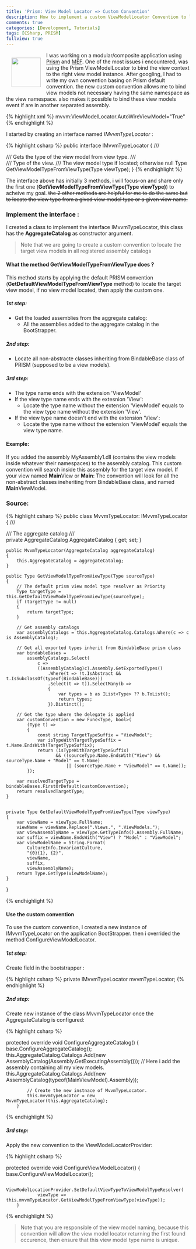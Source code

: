 ```yaml
---
title: 'Prism: View Model Locator => Custom Convention'
description: How to implement a custom ViewModelLocator Convention to load view models from other separated assemblies without having the same namespace
comments: true
categories: [Development, Tutorials]
tags: [CSharp, PRISM]
fullview: true
--- 
```


<img src="https://avatars3.githubusercontent.com/u/10503161?v=3" style="width:80px; float: left; margin: 15px;" /> I was working on a modular/composite application using [Prism][1] and [MEF][2]. 
One of the most issues i encountered, was using the Prism ViewModelLocator to bind the view context to the right view model instance. 
After googling, I had to write my own convention basing on Prism default convention. the new custom convention allows me to bind view models not necessary having the same namespace as the view namespace. also makes it possible to bind these view models event if are in another separated assembly. 

{% highlight xml %}
	mvvm:ViewModelLocator.AutoWireViewModel="True"
{% endhighlight %}


I started by creating an interface named *IMvvmTypeLocator* : 

{% highlight csharp %}
public interface IMvvmTypeLocator
{
	/// <summary>
	/// Gets the type of the view model from view type.
	/// </summary>
	/// <param name="viewType">Type of the view.</param>
	/// <returns>The view model type if located; otherwise null</returns>
	Type GetViewModelTypeFromViewType(Type viewType);
}
{% endhighlight %}

The interface above has initially 3 methods, i will focus-on and share only the first one (**GetViewModelTypeFromViewType(Type viewType)**) to acheive my goal. <del>the 2 other methods are helpful for me to do the same but to locate the view type from a gived view model type or a given view name.</del>

### Implement the interface : 

I created a class to implement the interface IMvvmTypeLocator, this class has the **AggregateCatalog** as constructor argument. 
> Note that we are going to create a custom convention to locate the target view models in all registered assembly catalogs 

#### What the method GetViewModelTypeFromViewType does ? 
This method starts by applying the default PRISM convention (**GetDefaultViewModelTypeFromViewType** method) to locate the target view model, if no view model located, then apply the custom one.

##### 1st step: 
+ Get the loaded assemblies from the aggregate catalog: 
    + All the assemblies added to the aggregate catalog in the BootStrapper. 

##### 2nd step: 
+ Locate all non-abstracte classes inheriting from BindableBase class of PRISM (supposed to be a view models).

##### 3rd step: 
+ The type name ends with the extension 'ViewModel' 
+ If the view type name ends with the extesnion 'View':
    + Locate the type name without the extension 'ViewModel' equals to the view type name without the extension 'View'.
+ If the view type name doesn't end with the extension 'View':
    + Locate the type name without the extension 'ViewModel' equals the view type name. 

#### Example: 
If you added the assembly MyAssembly1.dll (contains the view models inside whatever their namespaces) to the assembly catalog. This custom convention will search inside this assembly for the target view model. 
If your view named **Main**View or **Main**:
The convention will look for all the non-abstract classes ineheriting from BindableBase class, and named **Main**ViewModel. 

### Source: 

{% highlight csharp %}
public class MvvmTypeLocator: IMvvmTypeLocator
{
	/// <summary>
	/// The aggregate catalog
	/// </summary>
	private AggregateCatalog AggregateCatalog { get; set; }

	public MvvmTypeLocator(AggregateCatalog aggregateCatalog)
	{
		this.AggregateCatalog = aggregateCatalog;
	}

	public Type GetViewModelTypeFromViewType(Type sourceType)
	{
		// The default prism view model type resolver as Priority 
		Type targetType = this.GetDefaultViewModelTypeFromViewType(sourceType);
		if (targetType != null)
		{
			return targetType;
		}

		// Get assembly catalogs
		var assemblyCatalogs = this.AggregateCatalog.Catalogs.Where(c => c is AssemblyCatalog);

		// Get all exported types inherit from BindableBase prism class
		var bindableBases =
			assemblyCatalogs.Select(
				c =>
				((AssemblyCatalog)c).Assembly.GetExportedTypes()
					.Where(t => !t.IsAbstract && t.IsSubclassOf(typeof(BindableBase)))
					.Select(t => t)).SelectMany(b =>
					{
						var types = b as IList<Type> ?? b.ToList();
						return types;
					}).Distinct();

		// Get the type where the delegate is applied
		var customConvention = new Func<Type, bool>(
			(Type t) =>
			{
				const string TargetTypeSuffix = "ViewModel";
				var isTypeWithTargetTypeSuffix = t.Name.EndsWith(TargetTypeSuffix);
				return (isTypeWithTargetTypeSuffix)
					   && ((sourceType.Name.EndsWith("View") && sourceType.Name + "Model" == t.Name)
						   || (sourceType.Name + "ViewModel" == t.Name));
			});

		var resolvedTargetType = bindableBases.FirstOrDefault(customConvention);
		return resolvedTargetType;
	}


	private Type GetDefaultViewModelTypeFromViewType(Type viewType)
	{
		var viewName = viewType.FullName;
		viewName = viewName.Replace(".Views.", ".ViewModels.");
		var viewAssemblyName = viewType.GetTypeInfo().Assembly.FullName;
		var suffix = viewName.EndsWith("View") ? "Model" : "ViewModel";
		var viewModelName = String.Format(
			CultureInfo.InvariantCulture,
			"{0}{1}, {2}",
			viewName,
			suffix,
			viewAssemblyName);
		return Type.GetType(viewModelName);
	}
}   

{% endhighlight %}

#### Use the custom convention

To use the custom convention, I created a new instance of IMvvmTypeLocator on the application BootStrapper. then i overrided the method ConfigureViewModelLocator. 

##### 1st step:
Create field in the bootstrapper : 

{% highlight csharp %}
private IMvvmTypeLocator mvvmTypeLocator;
{% endhighlight %}

##### 2nd step: 
Create new instance of the class MvvmTypeLocator once the AggregateCatalog is configured: 

{% highlight csharp %}

 protected override void ConfigureAggregateCatalog()
        {
            base.ConfigureAggregateCatalog();
            this.AggregateCatalog.Catalogs.Add(new AssemblyCatalog(Assembly.GetExecutingAssembly()));
			// Here i add the assembly containing all my view models. 
            this.AggregateCatalog.Catalogs.Add(new AssemblyCatalog(typeof(MainViewModel).Assembly));
			
			// Create the new instnace of MvvmTypeLocator.
            this.mvvmTypeLocator = new MvvmTypeLocator(this.AggregateCatalog);
        }
{% endhighlight %}

##### 3rd step: 

Apply the new convention to the ViewModelLocatorProvider: 

{% highlight csharp %}

protected override void ConfigureViewModelLocator()
        {
            base.ConfigureViewModelLocator();

            ViewModelLocationProvider.SetDefaultViewTypeToViewModelTypeResolver(
                viewType => this.mvvmTypeLocator.GetViewModelTypeFromViewType(viewType));
        }
		
{% endhighlight %}


> Note that you are responsible of the view model naming, because this convention will allow the view model locator returning the first found occurence, then ensure that this view model type name is unique.


[1]: https://github.com/PrismLibrary/Prism
[2]: https://msdn.microsoft.com/en-us/library/dd460648(v=vs.110).aspx
